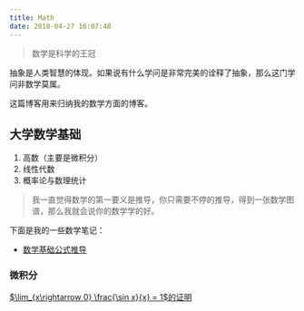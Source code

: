 ```yaml
---
title: Math
date: 2018-04-27 16:07:48
---
```


> 数学是科学的王冠

抽象是人类智慧的体现。如果说有什么学问是非常完美的诠释了抽象，那么这门学问非数学莫属。

这篇博客用来归纳我的数学方面的博客。

## 大学数学基础

1. 高数（主要是微积分）
2. 线性代数
3. 概率论与数理统计

> 我一直觉得数学的第一要义是推导，你只需要不停的推导，得到一张数学图谱，那么我就会说你的数学学的好。

下面是我的一些数学笔记：

- [数学基础公式推导](../2018/04/25/数学基础公式推导)

### 微积分

[$\lim_{x\rightarrow 0} \frac{\sin x}{x} = 1$的证明](../2019/01/07/第一个极限的证明)
